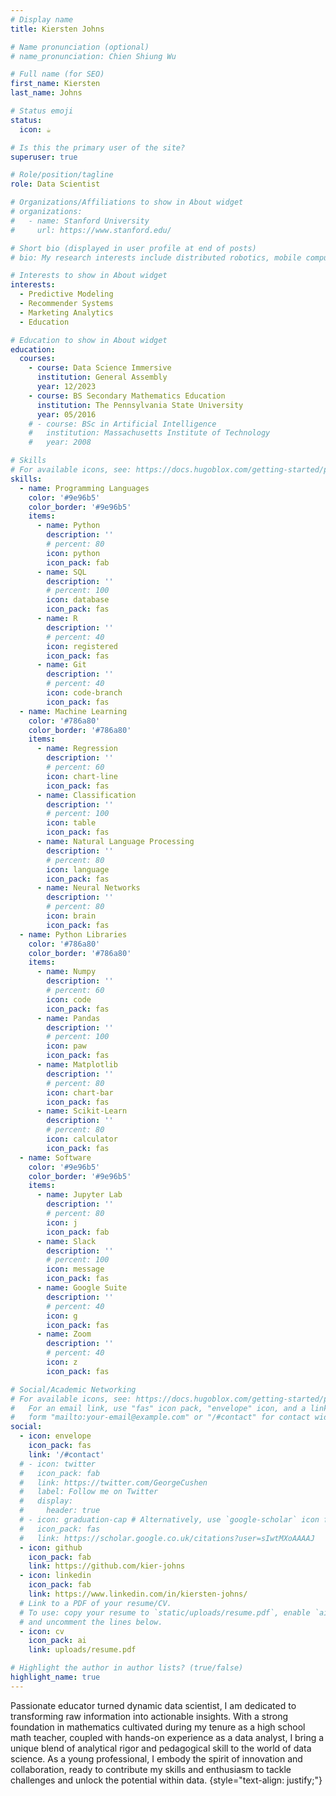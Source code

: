 ```yaml
---
# Display name
title: Kiersten Johns

# Name pronunciation (optional)
# name_pronunciation: Chien Shiung Wu

# Full name (for SEO)
first_name: Kiersten
last_name: Johns

# Status emoji
status:
  icon: ☕️

# Is this the primary user of the site?
superuser: true

# Role/position/tagline
role: Data Scientist

# Organizations/Affiliations to show in About widget
# organizations:
#   - name: Stanford University
#     url: https://www.stanford.edu/

# Short bio (displayed in user profile at end of posts)
# bio: My research interests include distributed robotics, mobile computing and programmable matter.

# Interests to show in About widget
interests:
  - Predictive Modeling
  - Recommender Systems
  - Marketing Analytics
  - Education

# Education to show in About widget
education:
  courses:
    - course: Data Science Immersive
      institution: General Assembly
      year: 12/2023
    - course: BS Secondary Mathematics Education
      institution: The Pennsylvania State University
      year: 05/2016
    # - course: BSc in Artificial Intelligence
    #   institution: Massachusetts Institute of Technology
    #   year: 2008

# Skills
# For available icons, see: https://docs.hugoblox.com/getting-started/page-builder/#icons
skills:
  - name: Programming Languages
    color: '#9e96b5'
    color_border: '#9e96b5'
    items:
      - name: Python
        description: ''
        # percent: 80
        icon: python
        icon_pack: fab
      - name: SQL
        description: ''
        # percent: 100
        icon: database
        icon_pack: fas
      - name: R
        description: ''
        # percent: 40
        icon: registered
        icon_pack: fas
      - name: Git
        description: ''
        # percent: 40
        icon: code-branch
        icon_pack: fas
  - name: Machine Learning
    color: '#786a80'
    color_border: '#786a80'
    items:
      - name: Regression
        description: ''
        # percent: 60
        icon: chart-line
        icon_pack: fas
      - name: Classification
        description: ''
        # percent: 100
        icon: table
        icon_pack: fas
      - name: Natural Language Processing
        description: ''
        # percent: 80
        icon: language
        icon_pack: fas
      - name: Neural Networks
        description: ''
        # percent: 80
        icon: brain
        icon_pack: fas
  - name: Python Libraries
    color: '#786a80'
    color_border: '#786a80'
    items:
      - name: Numpy
        description: ''
        # percent: 60
        icon: code
        icon_pack: fas
      - name: Pandas
        description: ''
        # percent: 100
        icon: paw
        icon_pack: fas
      - name: Matplotlib
        description: ''
        # percent: 80
        icon: chart-bar
        icon_pack: fas
      - name: Scikit-Learn
        description: ''
        # percent: 80
        icon: calculator
        icon_pack: fas
  - name: Software
    color: '#9e96b5'
    color_border: '#9e96b5'
    items:
      - name: Jupyter Lab
        description: ''
        # percent: 80
        icon: j
        icon_pack: fab
      - name: Slack
        description: ''
        # percent: 100
        icon: message
        icon_pack: fas
      - name: Google Suite
        description: ''
        # percent: 40
        icon: g
        icon_pack: fas
      - name: Zoom
        description: ''
        # percent: 40
        icon: z
        icon_pack: fas

# Social/Academic Networking
# For available icons, see: https://docs.hugoblox.com/getting-started/page-builder/#icons
#   For an email link, use "fas" icon pack, "envelope" icon, and a link in the
#   form "mailto:your-email@example.com" or "/#contact" for contact widget.
social:
  - icon: envelope
    icon_pack: fas
    link: '/#contact'
  # - icon: twitter
  #   icon_pack: fab
  #   link: https://twitter.com/GeorgeCushen
  #   label: Follow me on Twitter
  #   display:
  #     header: true
  # - icon: graduation-cap # Alternatively, use `google-scholar` icon from `ai` icon pack
  #   icon_pack: fas
  #   link: https://scholar.google.co.uk/citations?user=sIwtMXoAAAAJ
  - icon: github
    icon_pack: fab
    link: https://github.com/kier-johns
  - icon: linkedin
    icon_pack: fab
    link: https://www.linkedin.com/in/kiersten-johns/
  # Link to a PDF of your resume/CV.
  # To use: copy your resume to `static/uploads/resume.pdf`, enable `ai` icons in `params.yaml`,
  # and uncomment the lines below.
  - icon: cv
    icon_pack: ai
    link: uploads/resume.pdf

# Highlight the author in author lists? (true/false)
highlight_name: true
---
```


Passionate educator turned dynamic data scientist, I am dedicated to transforming raw information into actionable insights. With a strong foundation in mathematics cultivated during my tenure as a high school math teacher, coupled with hands-on experience as a data analyst, I bring a unique blend of analytical rigor and pedagogical skill to the world of data science. As a young professional, I embody the spirit of innovation and collaboration, ready to contribute my skills and enthusiasm to tackle challenges and unlock the potential within data.
{style="text-align: justify;"}
